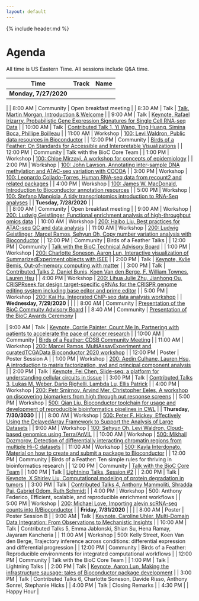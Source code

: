 ```yaml
---
layout: default
---
```


{% include header.md %}

# Agenda

All time is US Eastern Time. All sessions include Q&A time.


| Time                   | Track    | Name                                                                                                                           |
|------------------------|----------|--------------------------------------------------------------------------------------------------------------------------------|
| **Monday,   7/27/2020**    |          |     




|
| 8:00 AM                | Community   | Open breakfast meeting                                                                                                         |
| 8:30 AM                | Talk     | [Talk, Martin Morgan, Introduction & Welcome](https://youtu.be/LJT9HjKiipU)                                                                                                              |
| 9:00 AM                | Talk     | [Keynote, Rafael Irizarry. Probabilistic Gene Expression Signatures for Single Cell RNA-seq Data](https://youtu.be/8MojYYkuLcM)                                                          |
| 10:00 AM               | Talk     | [Contributed Talk 1, Yi Wang, Ting Huang, Simina Boca, Phillipe Boilleau](https://youtu.be/uCf24yYstKU)                                                                                                           |
| 11:00 AM               | Workshop | [100: Levi Waldron, Public data resources in Bioconductor](https://youtu.be/wxY1I08Fz2o)                                                                                     |
| 12:00 PM               | Community     | [Birds of a Feather: On Standards for Accessible and Interpretable Visualizations](https://youtu.be/gGkAvO4zGC8)                                             |
| 12:00 PM               | Community | Talk with the BioC Core Team                                                                                                   |
| 1:00 PM                | Workshop | [100:  Chloe Mirzayi, A workshop for concepts of epidemiology](https://youtu.be/gRX7ybM6SmA)                                                                                   |
| 2:00 PM                | Workshop | [100: John Lawson, Annotating inter-sample DNA methylation and ATAC-seq variation with COCOA](https://youtu.be/raMA0IVWVUQ)                                               |
| 3:00 PM                | Workshop | [100: Leonardo Collado-Torres, Human RNA-seq data from recount2 and related packages](https://youtu.be/EDe0e_VaENQ)                                                                     |
| 4:00 PM                | Workshop | [100: James W. MacDonald, Introduction to Bioconductor annotation resources](https://youtu.be/QKGwf8pKb6A)                                                                         |
| 5:00 PM                | Workshop | [100: Stefano Mangiola, A tidy transcriptomics introduction to RNA-Seq analyses](https://youtu.be/5Cgnpwv19Jk)                                                                   |
| **Tuesday,   7/28/2020**   |          |       
|
| 8:00 AM                | Community   | Open breakfast meeting                                                                                                         |
| 9:00 AM                | Workshop | [200: Ludwig Geistlinger, Functional enrichment analysis of high-throughput omics data](https://youtu.be/n0vVwuQSZkg)                                                              |
| 10:00 AM               | Workshop | [200:  Haibo Liu, Best practices for ATAC-seq QC and data analysis](https://youtu.be/VZFUu_cJxyI)                                                                          |
| 11:00 AM               | Workshop | [200: Ludwig Geistlinger, Marcel Ramos, Sehyun Oh, Copy number variation analysis with Bioconductor](https://youtu.be/MZL1HtMjyL4)                                                                          |
| 12:00 PM               | Community     | Birds of a Feather Talks                                                                                                       |
| 12:00 PM               | Community | [Talk with the BioC Technical Advisory Board](https://youtu.be/QIByL02DSzI)                                                                                    |
| 1:00 PM                | Workshop | [200: Charlotte Soneson, Aaron Lun, Interactive visualization of SummarizedExperiment objects with iSEE](https://youtu.be/qmoJtL8b438)                                                       |
| 2:00 PM                | Talk     | [Keynote, Kylie Bemis, Out-of-memory computing with matter](https://youtu.be/AQkAlkuhj70)                                                                                            |
| 3:00 PM                | Talk     | [Contributed Talks 2, Daniel Bunis, Koen Van den Berge, F. William Townes. Lauren Hsu](https://youtu.be/TyHoVhDk9NU)                                                                                                            |
| 4:00 PM                | Workshop | [200:  Lihua Julie Zhu, Jianhong Ou, CRISPRseek for design target-specific gRNAs for the CRISPR genome   editing system including base editor and prime editor](https://youtu.be/Kj2yzZ_45cU) |
| 5:00 PM                | Workshop | [200: Kai Hu, Integrated ChIP-seq data analysis workshop](https://youtu.be/EAxFrz_F4bg)                                                                                |
| **Wednesday,   7/29/2020** |          |                                                                                                                                |
| 8:00 AM                | Community   | [Presentation of the BioC Commuity Advisory Board](https://youtu.be/noHn5fEbBwA)                                                       |
| 8:40 AM                | Community   | [Presentation of the BioC Awards Ceremony](https://youtu.be/noHn5fEbBwA)                                                      |

| 9:00 AM                | Talk     | [Keynote, Corrie Painter, Count Me In, Partnering with patients to accelerate the pace of cancer research](https://youtu.be/Ip8_AHqeBXM)                                                 |
| 10:00 AM               | Community     | [Birds of a Feather: CDSB Community Meeting](https://youtu.be/U-ZFWmSxSOE)                                                                                     |
| 11:00 AM               | Workshop | [200: Marcel Ramos, MultiAssayExperiment and curatedTCGAData Bioconductor 2020 workshop](https://youtu.be/Vh0hVVUKKFM)                                                       |
| 12:00 PM               | Poster   | Poster Session A                                                                                                               |
| 1:00 PM                | Workshop | [200: Aedin Culhane, Lauren Hsu, A introduction to matrix factorization, svd and principal component analysis](https://youtu.be/sP6rry9Yf2w)                                                                            |
| 2:00 PM                | Talk     | [Keynote, Fei Chen, Slide-seq: a platform for understanding cellular circuits in tissue](https://youtu.be/UwoSLWlyC74)                                                            |
| 3:00 PM                | Talk     | [Contributed Talks 3, Lukas M. Weber, Dario Righelli, Lambda Lu, Ellis Patrick](https://youtu.be/bD_zaBpzCKY)                                                                                                           |
| 4:00 PM                | Workshop | [200: Petr Smirnov, Arvind Mer, Christopher Eeles, A workshop on discovering biomarkers from high through put response   screens](https://youtu.be/i2_b6JeN6Vc)                                             |
| 5:00 PM                | Workshop | [500: Qian Liu, Bioconductor toolchain for usage and development of reproducible   bioinformatics pipelines in CWL](https://youtu.be/JCxoQwz-95s)                        |
| **Thursday,   7/30/3030**  |          |                                                                                                                                |
| 8:00 AM                | Workshop | [500: Peter F. Hickey, Effectively Using the DelayedArray Framework to Support the Analysis   of Large Datasets](https://youtu.be/0x7Q4oyM7uA)                                  |
| 9:00 AM                | Workshop | [100: Sehyun Oh, Levi Waldron, Cloud-based genomics using Terra/AnVIL](https://youtu.be/KYBDeDIf5tQ)                                                                                    |
| 10:00 AM               | Workshop | [500: Mikhail Dozmorov, Detection of differentially interacting chromatin regions from   multiple Hi-C datasets](https://youtu.be/f4RaQVwPMzo)                                   |
| 11:00 AM               | Workshop | [500: Kayla Interdonato, Material on how to create and submit a package to Bioconductor](https://youtu.be/fq3kx6FZ6lY)                                                            |
| 12:00 PM               | Community     | Birds of a Feather: Ten simple rules for thriving in bioinformatics   research                                                 |
| 12:00 PM               | Community | [Talk with the BioC Core Team](https://youtu.be/a0EB893-O_A)                                                                                                   |
| 1:00 PM                | Talk     | [Lightning Talks, Session #2](https://youtu.be/DOYepK47RH8)                                                                                                                |
| 2:00 PM                | Talk     | [Keynote, X Shirley Liu, Computational modeling of protein degradation in tumors](https://youtu.be/WhNFqi5eP3I)                                                                        |
| 3:00 PM                | Talk     | [Contributed Talks 4, Anthony Mammoliti, Shradda Pai, Gabriel Odom. Ruth Schmidt](https://youtu.be/GdHB9jwios8)                                                                                                            |
| 4:00 PM                | Workshop | 500: Anthony Federico, Efficient, scalable, and reproducible enrichment workflows                                                                |
| 5:00 PM                | Workshop | [200: Michael Love, Importing alevin scRNA-seq counts into R/Bioconductor](https://youtu.be/FL5GFXeBuvc)                                                                     |
| **Friday,   7/31/2020**    |          |                                                                                                                                |
| 8:00 AM                | Poster   | Poster Session B                                                                                                               |
| 9:00 AM                | Talk     | [Keynote, Caroline Uhler, Multi-Domain Data Integration: From Observations to Mechanistic Insights](https://youtu.be/EyUrToDdMWY)                                                       |
| 10:00 AM               | Talk     | Contributed Talks 5, Emma Jablonski, Shian Su, Hena Ramay, Jayaram Kancheria                                                                                                            |
| 11:00 AM               | Workshop | 500: Kelly Street, Koen Van den Berge, Trajectory inference across conditions: differential expression and   differential progression                            |
| 12:00 PM               | Community     | Birds of a Feather: Reproducible environments for integrated   computational workflows                                         |
| 12:00 PM               | Community | Talk with the BioC Core Team                                                                                                   |
| 1:00 PM                | Talk     | Lightning Talks                                                                                                                |
| 2:00 PM                | Talk     | [Keynote, Aaron Lun, Making the infrastructure sausage: tales of Bioconductor package development](https://youtu.be/wQJbSh-NHeg)                                                 |
| 3:00 PM                | Talk     | Contributed Talks 6, Charlotte Soneson, Davide Risso, Anthony Sonrel, Stephanie Hicks                                                                                                            |
| 4:00 PM                | Talk     | Closing Remarks                                                                                                                |
| 4:30 PM                |          | Happy Hour                                                                                                                     |



